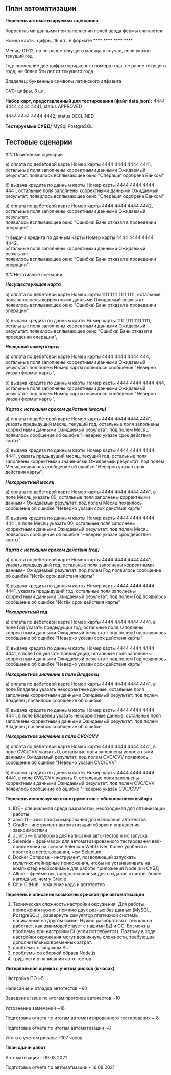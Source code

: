 ## **План автоматизации**

**Перечень автоматизируемых сценариев**

Корректными данными при заполнении полей ввода формы считаются:

Номер карты: цифры, 16 шт., в формате **** **** **** ****

Месяц: 01-12, но не ранее текущего месяца в случае, если указан текущий год

Год: последние две цифры порядкового номера года, не ранее текущего года, не более 5ти лет от текущего года

Владелец: буквенные символы латинского алфавита

CVC: цифры, 3 шт.

**Набор карт, представленный для тестирования (файл data.json):**
4444 4444 4444 4441, status APPROVED

4444 4444 4444 4442, status DECLINED

**Тестируемые СУБД:**
MySql
PostgreSQL

## Тестовые сценарии

###Позитивные сценарии

а) оплата по дебетовой карте
Номер карты 4444 4444 4444 4441, остальные поля заполнены корректными данными
Ожидаемый результат: появилось всплывающее окно "Операция одобрена Банком"

б) выдача кредита по данным карты
Номер карты 4444 4444 4444 4441, остальные поля заполнены корректными данными
Ожидаемый результат: появилось всплывающее окно "Операция одобрена Банком"

в) оплата по дебетовой карте Номер карты 4444 4444 4444 4442,  
остальные поля заполнены корректными данными Ожидаемый результат:  
появилось всплывающее окно "Ошибка! Банк отказал в проведении операции"

г) выдача кредита по данным карты Номер карты 4444 4444 4444 4442,  
остальные поля заполнены корректными данными Ожидаемый результат:  
появилось всплывающее окно "Ошибка! Банк отказал в проведении операции"

###Негативные сценарии

***Несуществующая карта***

а) оплата по дебетовой карте
Номер карты 1111 1111 1111 1111, остальные поля заполнены корректными данными
Ожидаемый результат: появилось всплывающее окно "Ошибка! Банк отказал в проведении операции",

б) выдача кредита по данным карты
Номер карты 1111 1111 1111 1111, остальные поля заполнены корректными данными
Ожидаемый результат: появилось всплывающее окно "Ошибка! Банк отказал в проведении операции", 

***Неверный номер карты***

а) оплата по дебетовой карте
Номер карты 4444 4444 4444 444, остальные поля заполнены корректными данными
Ожидаемый результат: под полем Номер карты появилось сообщение "Неверно указан формат карты", 

б) выдача кредита по данным карты
Номер карты 4444 4444 4444 444, остальные поля заполнены корректными данными
Ожидаемый результат: под полем Номер карты появилось сообщение "Неверно указан формат карты", 

***Карта с истекшим сроком действия (месяц)***

а) оплата по дебетовой карте
Номер карты 4444 4444 4444 4441, указать предыдущий месяц, текущий год, остальные поля заполнены корректными данными
Ожидаемый результат: под полем Месяц появилось сообщение об ошибке "Неверно указан срок действия карты"

б) выдача кредита по данным карты
Номер карты 4444 4444 4444 4441, указать предыдущий месяц, текущий год, остальные поля заполнены корректными значениями
Ожидаемый результат: под полем Месяц появилось сообщение об ошибке "Неверно указан срок действия карты", 

***Некорректный месяц***

а) оплата по дебетовой карте
Номер карты 4444 4444 4444 4441, в поле Месяц указать 00, остальные поля заполнены корректными данными
Ожидаемый результат: под полем Месяц появилось сообщение об ошибке "Неверно указан срок действия карты"

б) выдача кредита по данным карты
Номер карты 4444 4444 4444 4441, в поле Месяц указать 00, остальные поля заполнены корректными данными
Ожидаемый результат: под полем Месяц появилось сообщение об ошибке "Неверно указан срок действия карты"

***Карта с истекшим сроком действия (год)***

а) оплата по дебетовой карте
Номер карты 4444 4444 4444 4441, указать предыдущий год, остальные поля заполнены корректными данными
Ожидаемый результат: под полем Год появилось сообщение об ошибке "Истёк срок действия карты"

б) выдача кредита по данным карты
Номер карты 4444 4444 4444 4441, указать предыдущий год, остальные поля заполнены корректными данными
Ожидаемый результат: под полем Год появилось сообщение об ошибке "Истёк срок действия карты"

***Некорректный год***

а) оплата по дебетовой карте
Номер карты 4444 4444 4444 4441, в поле Год указать предыдущий год, остальные поля заполнены корректными данными
Ожидаемый результат: под полем Год появилось сообщение об ошибке "Неверно указан срок действия карты"

б) выдача кредита по данным карты
Номер карты 4444 4444 4444 4441, в поле Год указать предыдущий, остальные поля заполнены корректными данными
Ожидаемый результат: под полем Год появилось сообщение об ошибке "Неверно указан срок действия карты"

***Некорректное значение в поле Владелец***

а) оплата по дебетовой карте
Номер карты 4444 4444 4444 4441, в поле Владелец указать некорректные данные, остальные поля заполнены корректными данными
Ожидаемый результат: под полем Владелец появилось сообщение об ошибке

б) выдача кредита по данным карты
Номер карты 4444 4444 4444 4441, в поле Владелец указать некорректные данные, остальные поля заполнены корректными данными
Ожидаемый результат: под полем Владелец появилось сообщение об ошибке

***Некорректное значение в поле CVC/CVV***

а) оплата по дебетовой карте
Номер карты 4444 4444 4444 4441, в поле CVC/CVV указать 0, остальные поля заполнены корректными данными
Ожидаемый результат: под полем CVC/CVV появилось сообщение об ошибке "Неверно указан CVC/CVV"

б) выдача кредита по данным карты
Номер карты 4444 4444 4444 4441, в поле CVC/CVV указать 0, остальные поля заполнены корректными данными
Ожидаемый результат: под полем CVC/CVV появилось сообщение об ошибке "Неверно указан CVC/CVV"

**Перечень используемых инструментов с обоснованием выбора**

1. IDE - специальная среда разработки, необходимая для оптимизации работы
2. Java 11 - язык программирования для написания автотестов
3. Gradle - инструмент автоматизации сборки и управления зависимостями
4. JUnit5 — платформа для написания авто-тестов и их запуска
5. Selenide - фреймворк для автоматизированного тестирования веб-приложений на основе Selenium WebDriver, более удобный и простой в использовании, чем Selenium
6. Docker Compose - инструмент, позволяющий запускать мультиконтейнерные приложения, чтобы не устанавливать на компьютер необходимые для работы приложения Node.js и СУБД
7. Allure - фреймворк, предназначенный для создания отчетов, более наглядных, чем у Gradle
8. Git и GitHub - хранение кода и автотестов

**Перечень и описание возможных рисков при автоматизации**
1. Техническая сложность настройки окружения. Для работы приложения нужно , помимо двух разных баз данных (MySQL, PostgreSQL)
   , развернуть симулятор платежной системы, написанный на другом языке. Нужно разобраться с тем как он работает, как взаимодействует
   с нашими БД и ОС. Возможны проблемы при настройки CI (если потребуется). Поэтому в ходе настройки окружения могут возникнуть сложности,
   требующие дополнительных временных затрат.
2. проблемы с запуском SUT
3. проблемы со сборкой образа Node.js
4. трудности в написании авто-тестов

**Интервальная оценка с учетом рисков (в часах)**

Настройка ПО  ~5

Написание и отладка автотестов  ~60

Заведение issue по итогам прогонов автотестов  ~10

Устранение замечаний  ~16

Подготовка отчета по итогам автоматизированного тестирования ~ 8

Подготовка отчета по итогам автоматизации ~8

Итого с учетом рисков: ~107 часов

**План сдачи работ**

Автоматизация - 09.08.2021

Подготовка отчета по автоматизации - 16.08.2021